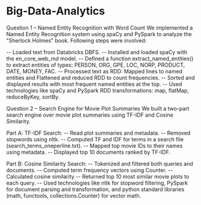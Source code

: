 # Big-Data-Analytics

Question 1 – Named Entity Recognition with Word Count
We implemented a Named Entity Recognition system using spaCy and PySpark to analyze the "Sherlock Holmes" book. Following steps were involved:

-- Loaded text from Databricks DBFS.
-- Installed and loaded spaCy with the en_core_web_md model.
-- Defined a function extract_named_entities() to extract entities of types: PERSON, ORG, GPE, LOC, NORP, PRODUCT, DATE, MONEY, FAC.
-- Processed text as RDD: Mapped lines to named entities and Flattened and reduced RDD to count frequencies.
-- Sorted and displayed results with most frequent named entities at the top.
-- Used technologies like spaCy and PySpark RDD transformations: map, flatMap, reduceByKey, sortBy.

Question 2 – Search Engine for Movie Plot Summaries
We built a two-part search engine over movie plot summaries using TF-IDF and Cosine Similarity.

Part A: TF-IDF Search:
-- Read plot summaries and metadata.
-- Removed stopwords using nltk.
-- Computed TF and IDF for terms in a search file (search_terms_oneperline.txt).
-- Mapped top movie IDs to their names using metadata.
-- Displayed top 10 documents ranked by TF-IDF.

Part B: Cosine Similarity Search:
-- Tokenized and filtered both queries and documents.
-- Computed term frequency vectors using Counter.
-- Calculated cosine similarity
-- Returned top 10 most similar movie plots to each query.
-- Used technologies like nltk for stopword filtering, PySpark for document parsing and transformation, and python standard libraries (math, functools, collections.Counter) for vector math.
